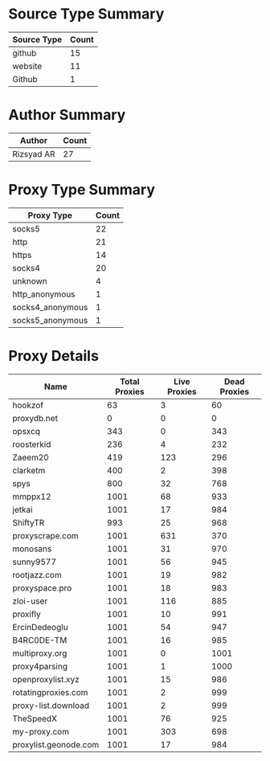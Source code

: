 # Source Type Summary

| Source Type | Count |
|-------------|-------|
| github | 15 |
| website | 11 |
| Github | 1 |


# Author Summary

| Author | Count |
|--------|-------|
| Rizsyad AR | 27 |


# Proxy Type Summary

| Proxy Type | Count |
|------------|-------|
| socks5 | 22 |
| http | 21 |
| https | 14 |
| socks4 | 20 |
| unknown | 4 |
| http_anonymous | 1 |
| socks4_anonymous | 1 |
| socks5_anonymous | 1 |


# Proxy Details

| Name | Total Proxies | Live Proxies | Dead Proxies |
|------|---------------|--------------|---------------|
| hookzof | 63 | 3 | 60 |
| proxydb.net | 0 | 0 | 0 |
| opsxcq | 343 | 0 | 343 |
| roosterkid | 236 | 4 | 232 |
| Zaeem20 | 419 | 123 | 296 |
| clarketm | 400 | 2 | 398 |
| spys | 800 | 32 | 768 |
| mmppx12 | 1001 | 68 | 933 |
| jetkai | 1001 | 17 | 984 |
| ShiftyTR | 993 | 25 | 968 |
| proxyscrape.com | 1001 | 631 | 370 |
| monosans | 1001 | 31 | 970 |
| sunny9577 | 1001 | 56 | 945 |
| rootjazz.com | 1001 | 19 | 982 |
| proxyspace.pro | 1001 | 18 | 983 |
| zloi-user | 1001 | 116 | 885 |
| proxifly | 1001 | 10 | 991 |
| ErcinDedeoglu | 1001 | 54 | 947 |
| B4RC0DE-TM | 1001 | 16 | 985 |
| multiproxy.org | 1001 | 0 | 1001 |
| proxy4parsing | 1001 | 1 | 1000 |
| openproxylist.xyz | 1001 | 15 | 986 |
| rotatingproxies.com | 1001 | 2 | 999 |
| proxy-list.download | 1001 | 2 | 999 |
| TheSpeedX | 1001 | 76 | 925 |
| my-proxy.com | 1001 | 303 | 698 |
| proxylist.geonode.com | 1001 | 17 | 984 |

